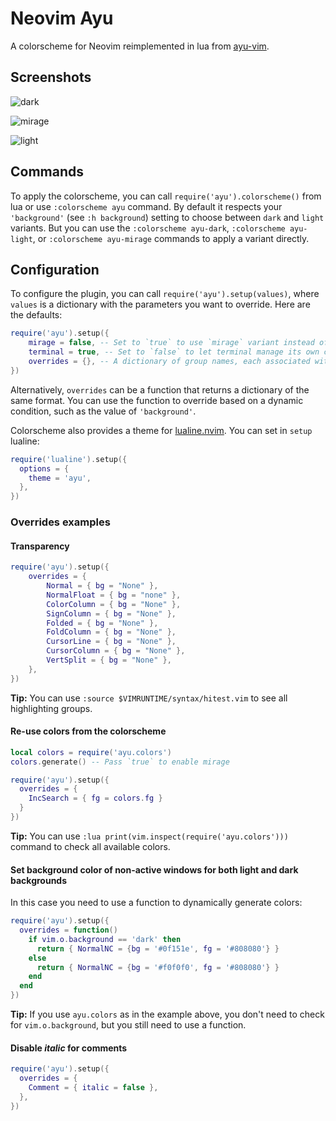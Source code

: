 # Neovim Ayu

A colorscheme for Neovim reimplemented in lua from [ayu-vim](https://github.com/Luxed/ayu-vim).

## Screenshots

![dark](screenshots/dark.png)

![mirage](screenshots/mirage.png)

![light](screenshots/light.png)

## Commands

To apply the colorscheme, you can call `require('ayu').colorscheme()` from lua or use `:colorscheme ayu` command. By default it respects your `'background'` (see `:h background`) setting to choose between `dark` and `light` variants. But you can use the `:colorscheme ayu-dark`, `:colorscheme ayu-light`, or `:colorscheme ayu-mirage` commands to apply a variant directly.

## Configuration

To configure the plugin, you can call `require('ayu').setup(values)`, where `values` is a dictionary with the parameters you want to override. Here are the defaults:

```lua
require('ayu').setup({
    mirage = false, -- Set to `true` to use `mirage` variant instead of `dark` for dark background.
    terminal = true, -- Set to `false` to let terminal manage its own colors.
    overrides = {}, -- A dictionary of group names, each associated with a dictionary of parameters (`bg`, `fg`, `sp` and `style`) and colors in hex.
})
```

Alternatively, `overrides` can be a function that returns a dictionary of the same format. You can use the function to override based on a dynamic condition, such as the value of `'background'`.

Colorscheme also provides a theme for [lualine.nvim](https://github.com/nvim-lualine/lualine.nvim). You can set in `setup` lualine:

```lua
require('lualine').setup({
  options = {
    theme = 'ayu',
  },
})
```

### Overrides examples

#### Transparency

```lua
require('ayu').setup({
    overrides = {
        Normal = { bg = "None" },
        NormalFloat = { bg = "none" },
        ColorColumn = { bg = "None" },
        SignColumn = { bg = "None" },
        Folded = { bg = "None" },
        FoldColumn = { bg = "None" },
        CursorLine = { bg = "None" },
        CursorColumn = { bg = "None" },
        VertSplit = { bg = "None" },
    },
})
```

**Tip:** You can use `:source $VIMRUNTIME/syntax/hitest.vim` to see all highlighting groups.

#### Re-use colors from the colorscheme

```lua
local colors = require('ayu.colors')
colors.generate() -- Pass `true` to enable mirage

require('ayu').setup({
  overrides = {
    IncSearch = { fg = colors.fg }
  }
})
```

**Tip:** You can use `:lua print(vim.inspect(require('ayu.colors')))` command to check all available colors.

#### Set background color of non-active windows for both light and dark backgrounds

In this case you need to use a function to dynamically generate colors:

```lua
require('ayu').setup({
  overrides = function()
    if vim.o.background == 'dark' then
      return { NormalNC = {bg = '#0f151e', fg = '#808080'} }
    else
      return { NormalNC = {bg = '#f0f0f0', fg = '#808080'} }
    end
  end
})
```

**Tip:** If you use `ayu.colors` as in the example above, you don't need to check for `vim.o.background`, but you still need to use a function.

#### Disable _italic_ for comments

```lua
require('ayu').setup({
  overrides = {
    Comment = { italic = false },
  },
})
```
